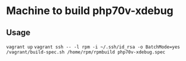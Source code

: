 Machine to build php70v-xdebug
========


Usage
-------
`vagrant up`
`vagrant ssh -- -l rpm -i ~/.ssh/id_rsa -o BatchMode=yes /vagrant/build-spec.sh /home/rpm/rpmbuild php70v-xdebug.spec`
